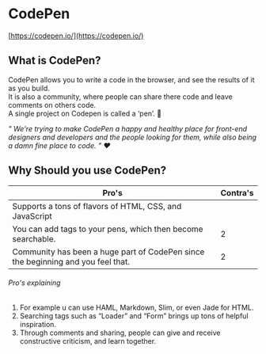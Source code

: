 # CodePen
[https://codepen.io/](https://codepen.io/)

## What is CodePen? 

CodePen allows you to write a code in the browser, and see the results of it as you build.  
It is also a community, where people can share there code and leave comments on others code.  
A single project on Codepen is called a ‘pen’. :memo:

*" We're trying to make CodePen a happy and healthy place for front-end designers and developers and the people looking for them, while also being a damn fine place to code. " :heart:*

## Why Should you use CodePen?

Pro's | Contra's 
--- | --- 
Supports a tons of flavors of HTML, CSS, and JavaScript|  
You can add tags to your pens, which then become searchable. | 2 
Community has been a huge part of CodePen since the beginning and you feel that. | 2 

###### Pro's explaining
1. For example u can use HAML, Markdown, Slim, or even Jade for HTML.
2. Searching tags such as “Loader” and “Form” brings up tons of helpful inspiration. 
3. Through comments and sharing, people can give and receive constructive criticism, and learn together.
